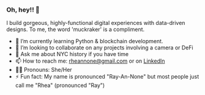 ### Oh, hey!!  🥂

I build gorgeous, highly-functional digital experiences with data-driven designs.
To me, the word 'muckraker' is a compliment. 
- 🐍  I’m currently learning Python & blockchain development. 
- 👯 I’m looking to collaborate on any projects involving a camera or DeFi
- 💬 Ask me about NYC history if you have time
- 📫 How to reach me: rheannone@gmail.com or on [LinkedIn](https://www.linkedin.com/in/rheannone/)
- 💅🏻 Pronouns: She/Her
- ⚡ Fun fact: My name is pronounced "Ray-An-None" but most people just call me "Rhea" (pronounced "Ray")



